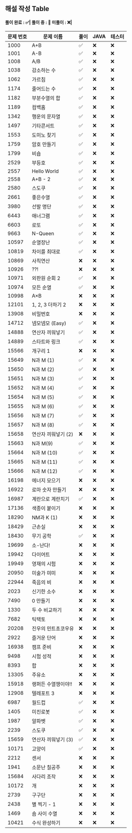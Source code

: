 ## 해설 작성 Table

#### 풀이 완료 : ✅| 풀이 중 : 🔼 미풀이 : ❌|

|문제 번호|문제 이름|풀이|JAVA|테스터|
|--------|--------|---|---|---|
|1000|A+B|✅|❌|❌|
|1001|A-B|✅|❌|❌|
|1008|A/B|✅|❌|❌|
|1038|감소하는 수|✅|❌|❌|
|1062|가르침|✅|❌|❌|
|1174|줄어드는 수|✅|❌|❌|
|1182|부분수열의 합|✅|❌|❌|
|1189|컴백홈|✅|❌|❌|
|1342|행운의 문자열|✅|❌|❌|
|1497|기타콘서트|✅|❌|❌|
|1553|도미노 찾기|✅|❌|❌|
|1759|암호 만들기|✅|❌|❌|
|1799|비숍|✅|❌|❌|
|2529|부등호|✅|❌|❌|
|2557|Hello World|✅|❌|❌|
|2558|A+B - 2|✅|❌|❌|
|2580|스도쿠|✅|❌|❌|
|2661|좋은수열|✅|❌|❌|
|3980|선발 명단|✅|❌|❌|
|6443|애너그램|✅|❌|❌|
|6603|로또 |✅|❌|❌|
|9663|N-Queen|✅|❌|❌|
|10597|순열장난|✅|❌|❌|
|10819|차이를 최대로|✅|❌|❌|
|10869|사칙연산|❌|❌|❌|
|10926|??!|❌|❌|❌|
|10971|외판원 순회 2|✅|❌|❌|
|10974|모든 순열|✅|❌|❌|
|10998|A×B|❌|❌|❌|
|12101|1, 2, 3 더하기 2|❌|❌|❌|
|13908|비밀번호|❌|❌|❌|
|14712|넴모넴모 (Easy)|✅|❌|❌|
|14888|연산자 끼워넣기|✅|❌|❌|
|14889|스타트와 링크|✅|❌|❌|
|15566|개구리 1|❌|❌|❌|
|15649|N과 M (1)|✅|❌|❌|
|15650|N과 M (2)|✅|❌|❌|
|15651|N과 M (3)|✅|❌|❌|
|15652|N과 M (4)|✅|❌|❌|
|15654|N과 M (5)|✅|❌|❌|
|15655|N과 M (6)|✅|❌|❌|
|15656|N과 M (7)|✅|❌|❌|
|15657|N과 M (8)|✅|❌|❌|
|15658|연산자 끼워넣기 (2)|❌|❌|❌|
|15663|N과 M(9)|✅|❌|❌|
|15664|N과 M (10)|✅|❌|❌|
|15665|N과 M (11)|✅|❌|❌|
|15666|N과 M (12)|✅|❌|❌|
|16198|에너지 모으기|❌|❌|❌|
|16922|로마 숫자 만들기|❌|❌|❌|
|16987|계란으로 계란치기|✅|❌|❌|
|17136|색종이 붙이기|❌|❌|❌|
|18290|NM과 K (1)|❌|❌|❌|
|18429|근손실|❌|❌|❌|
|18430|무기 공학|✅|❌|❌|
|19699|소-난다!|❌|❌|❌|
|19942|다이어트|❌|❌|❌|
|19949|영재의 시험|❌|❌|❌|
|20950|미술가 미미|❌|❌|❌|
|22944|죽음의 비|❌|❌|❌|
|2023|신기한 소수|❌|❌|❌|
|7490|0 만들기|❌|❌|❌|
|1330|두 수 비교하기|❌|❌|❌|
|7682|틱택토|❌|❌|❌|
|20208|진우의 민트초코우유|❌|❌|❌|
|2922|즐거운 단어|❌|❌|❌|
|16938|캠프 준비|❌|❌|❌|
|9498|시험 성적|❌|❌|❌|
|8393|합|❌|❌|❌|
|13305|주유소|❌|❌|❌|
|15918|랭퍼든 수열쟁이야!!|❌|❌|❌|
|12908|텔레포트 3|❌|❌|❌|
|6987|월드컵|✅|❌|❌|
|1405|미친로봇|✅|❌|❌|
|1987|알파벳|✅|❌|❌|
|2239|스도쿠|✅|❌|❌|
|15659|연산자 끼워넣기 (3)|✅|❌|❌|
|10171|고양이|✅|❌|❌|
|2212|센서|❌|❌|❌|
|1941|소문난 칠공주|❌|❌|❌|
|15684|사다리 조작|❌|❌|❌|
|10172|개|❌|❌|❌|
|2739|구구단|❌|❌|❌|
|2438|별 찍기 - 1|❌|❌|❌|
|1469|숌 사이 수열|❌|❌|❌|
|10421|수식 완성하기|❌|❌|❌|